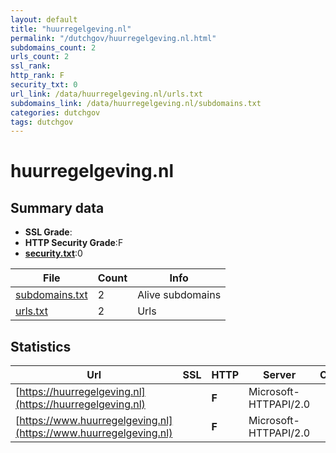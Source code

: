 ```yaml
---
layout: default
title: "huurregelgeving.nl"
permalink: "/dutchgov/huurregelgeving.nl.html"
subdomains_count: 2
urls_count: 2
ssl_rank: 
http_rank: F
security_txt: 0
url_link: /data/huurregelgeving.nl/urls.txt
subdomains_link: /data/huurregelgeving.nl/subdomains.txt
categories: dutchgov
tags: dutchgov
---
```



# huurregelgeving.nl
## Summary data


 - **SSL Grade**:
 - **HTTP Security Grade**:F
 - **[security.txt](https://www.digitaleoverheid.nl/nieuws/standaard-security-txt-nu-verplicht-voor-overheid/)**:0


| File       | Count | Info |
|------------|-------|------|
|[subdomains.txt](/DutchGovScope/data/huurregelgeving.nl/subdomains.txt)|2|Alive subdomains|
|[urls.txt](/DutchGovScope/data/huurregelgeving.nl/urls.txt)|2|Urls|


## Statistics


| Url | SSL | HTTP | Server | Cookie | HSTS | CORS | CTO | CSP | XFO | XXP | RP |FP| Tech |Title |
|--------|-------|-------|------|------|------|------|------|------|------|------|------|------|------|------|
|[https://huurregelgeving.nl](https://huurregelgeving.nl)| | **F**|Microsoft-HTTPAPI/2.0| | | | | | | | :white_check_mark: | |Microsoft HTTPAPI:2.0|Not Found|
|[https://www.huurregelgeving.nl](https://www.huurregelgeving.nl)| | **F**|Microsoft-HTTPAPI/2.0| | | | | | | | :white_check_mark: | |Microsoft HTTPAPI:2.0|Not Found|


